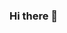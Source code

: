 ### Hi there 👋

<!--
**mustafaahmedfarooqui/mustafaahmedfarooqui** is a ✨ _special_ ✨ repository because its `README.md` (this file) appears on your GitHub profile.

Here are some ideas to get you started:

- Hello everyone my name is Mustafa
- 🔭 I’m currently working on ...
- 🌱 I’m currently learning ...
- 👯 I’m looking to collaborate on ...
- 🤔 I’m looking for help with ...
- 💬 Ask me about ...
- 📫 How to reach me: ...
- 😄 Pronouns: ...
- ⚡ Fun fact: ...
-->
